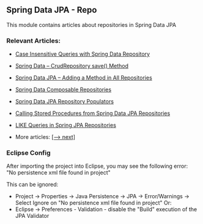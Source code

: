 ## Spring Data JPA - Repo

This module contains articles about repositories in Spring Data JPA 

### Relevant Articles:
- [Case Insensitive Queries with Spring Data Repository](https://www.baeldung.com/spring-data-case-insensitive-queries)
- [Spring Data – CrudRepository save() Method](https://www.baeldung.com/spring-data-crud-repository-save)
- [Spring Data JPA – Adding a Method in All Repositories](https://www.baeldung.com/spring-data-jpa-method-in-all-repositories)
- [Spring Data Composable Repositories](https://www.baeldung.com/spring-data-composable-repositories)
- [Spring Data JPA Repository Populators](https://www.baeldung.com/spring-data-jpa-repository-populators)
- [Calling Stored Procedures from Spring Data JPA Repositories](https://www.baeldung.com/spring-data-jpa-stored-procedures)
- [LIKE Queries in Spring JPA Repositories](https://www.baeldung.com/spring-jpa-like-queries)

- More articles: [[--> next]](../spring-data-jpa-repo-2)

### Eclipse Config 
After importing the project into Eclipse, you may see the following error:  
"No persistence xml file found in project"

This can be ignored: 
- Project -> Properties -> Java Persistence -> JPA -> Error/Warnings -> Select Ignore on "No persistence xml file found in project"
Or: 
- Eclipse -> Preferences - Validation - disable the "Build" execution of the JPA Validator 
